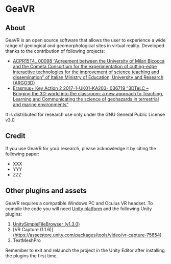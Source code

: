 # GeaVR

## **About**  
GeaVR is an open source software that allows the user to experience a wide range of geological and geomorphological sites in virtual reality. 
Developed thanks to the contribution of following projects:
- [ACPR15T4_ 00098 “Agreement between the University of Milan Bicocca and the Cometa Consortium for the experimentation of cutting-edge interactive technologies for the improvement of science teaching and dissemination” of Italian Ministry of Education, University and Research (ARGO3D)](https://argo3d.unimib.it/)
- [Erasmus+ Key Action 2 2017-1-UK01-KA203- 036719 “3DTeLC – Bringing the 3D-world into the classroom: a new approach to Teaching, Learning and Communicating the science of geohazards in terrestrial and marine environments”](https://www.3dtelc.com/)


It is distributed for research use only under the GNU General Public License v3.0. 

## **Credit**
If you use GeaVR for your research, please acknowledge it by citing the following paper:
- XXX
- YYY
- ZZZ

## Other plugins and assets
GeaVR requires a compatible Windows PC and Oculus VR headset.
To compile the code you will need [Unity platform](https://unity.com) and the following Unity plugins:

1) [UnitySimpleFileBrowser (v1.3.0)](https://github.com/yasirkula/UnitySimpleFileBrowser/releases/download/v1.3.0/SimpleFileBrowser.unitypackage)
2) [VR Capture (1.1.6)] (https://assetstore.unity.com/packages/tools/video/vr-capture-75654)
3) TextMeshPro


Remember to exit and relaunch the project in the Unity Editor after installing the plugins the first time.
